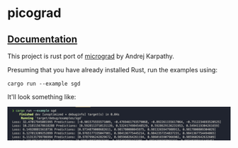 # picograd

## [Documentation](https://shivance.github.io/picograd/picograd/index.html)

This project is rust port of [micrograd](https://github.com/karpathy/micrograd/tree/master) by Andrej Karpathy.


Presuming that you have already installed Rust, run the examples using:

```
cargo run --example sgd
```

It'll look something like:

![sgd_run](./res/sgd_run.png)
